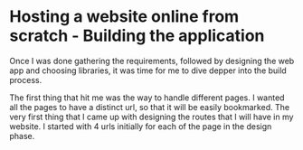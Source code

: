 # Hosting a website online from scratch - Building the application
Once I was done gathering the requirements, followed by designing the web app and choosing libraries, it was time for me to dive depper into the build process.

The first thing that hit me was the way to handle different pages. I wanted all the pages to have a distinct url, so that it will be easily bookmarked. The very first thing that I came up with designing the routes that I will have in my website. I started with 4 urls initially for each of the page in the design phase.

